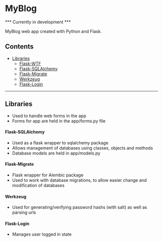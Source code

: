 # MyBlog
*** Currently in development ***

MyBlog web app created with Python and Flask. 

## Contents
* [Libraries](#lib)
    * [Flask-WTF](#flask-wtf)
    * [Flask-SQLAlchemy](#sql-alc)
    * [Flask-Migrate](#flask-mig)
    * [Werkzeug](#werk)
    * [Flask-Login](#flask-log)


---

## <a name="lib"></a>Libraries
   - Used to handle web forms in the app
   - Forms for app are held in the app/forms.py file

   #### <a name='sql-alc'></a>Flask-SQLAlchemy
   - Used as a flask wrapper to sqlalchemy package
   - Allows management of databases using classes, objects and methods
   - Database models are held in app/models.py

   #### <a name='flask-mig'></a>Flask-Migrate
   - Flask wrapper for Alembic package
   - Used to work with database migrations, to allow easier change and modification of databases

   #### <a name='werk'></a>Werkzeug
   - Used for generating/verifying password hashs (with salt) as well as parsing urls

   #### <a name='flask-log'></a>Flask-Login
   - Manages user logged in state


